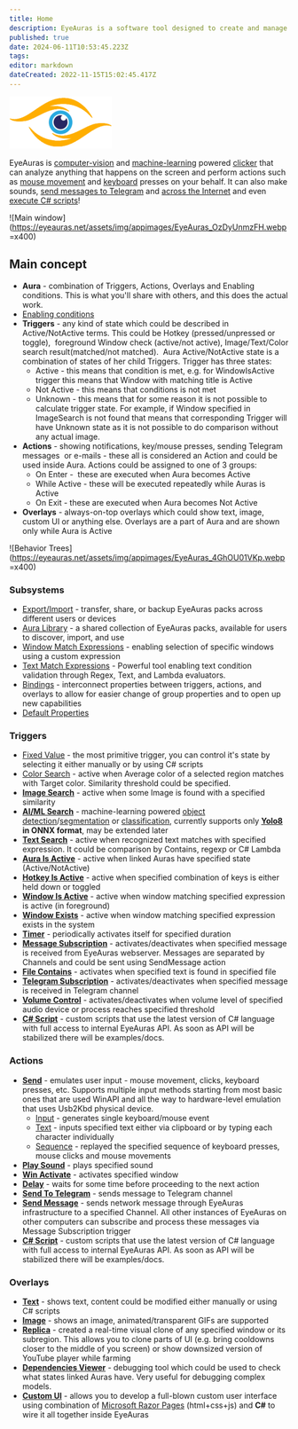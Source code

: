 ```yaml
---
title: Home
description: EyeAuras is a software tool designed to create and manage "auras," which are scripts or functions that can automate tasks, process data, or enhance user interaction with their computer or applications
published: true
date: 2024-06-11T10:53:45.223Z
tags: 
editor: markdown
dateCreated: 2022-11-15T15:02:45.417Z
---
```


![](/mainfull.png)

EyeAuras is [computer-vision](/triggers/images/imagecapturetriggers) and [machine-learning](/triggers/images/ai-search-trigger) powered [clicker](/actions/sendinput/send-sequence) that can analyze anything that happens on the screen and perform actions such as [mouse movement](/actions/sendinput/send-sequence) and [keyboard](/actions/sendinput/send-sequence) presses on your behalf. It can also make sounds, [send messages to Telegram](/actions/send-telegram-message) and [across the Internet](/actions/send-network-message) and even [execute C# scripts](/scripting/getting-started)!

![Main window](https://eyeauras.net/assets/img/appimages/EyeAuras_OzDyUnmzFH.webp =x400)


## Main concept

-   **Aura** \- combination of Triggers, Actions, Overlays and Enabling conditions. This is what you'll share with others, and this does the actual work.
-   [Enabling conditions](/features/enabling-conditions)
-   **Triggers** \- any kind of state which could be described in Active/NotActive terms. This could be Hotkey (pressed/unpressed or toggle),  foreground Window check (active/not active), Image/Text/Color search result(matched/not matched).  Aura Active/NotActive state is a combination of states of her child Triggers. Trigger has three states:
    -   Active - this means that condition is met, e.g. for WindowIsActive trigger this means that Window with matching title is Active
    -   Not Active - this means that conditions is not met
    -   Unknown - this means that for some reason it is not possible to calculate trigger state. For example, if Window specified in ImageSearch is not found that means that corresponding Trigger will have Unknown state as it is not possible to do comparison without any actual image.
-   **Actions** \- showing notifications, key/mouse presses, sending Telegram messages  or e-mails - these all is considered an Action and could be used inside Aura. Actions could be assigned to one of 3 groups:
    -   On Enter -  these are executed when Aura becomes Active
    -   While Active - these will be executed repeatedly while Auras is Active
    -   On Exit - these are executed when Aura becomes Not Active
-   **Overlays** \- always-on-top overlays which could show text, image, custom UI or anything else. Overlays are a part of Aura and are shown only while Aura is Active

![Behavior Trees](https://eyeauras.net/assets/img/appimages/EyeAuras_4GhOU01VKp.webp =x400)

### Subsystems

-   [Export/Import](/features/export-import) - transfer, share, or backup EyeAuras packs across different users or devices
-   [Aura Library](/aura-library) - a shared collection of EyeAuras packs, available for users to discover, import, and use
-   [Window Match Expressions](/features/window-matching-expressions) - enabling selection of specific windows using a custom expression
-   [Text Match Expressions](/features/text-match-expressions) - Powerful tool enabling text condition validation through Regex, Text, and Lambda evaluators.
-   [Bindings](/features/bindings) - interconnect properties between triggers, actions, and overlays to allow for easier change of group properties and to open up new capabilities
-   [Default Properties](/features/default-properties)

### Triggers

-   [Fixed Value](/en/triggers/fixed-value) - the most primitive trigger, you can control it's state by selecting it either manually or by using C# scripts
-   [Color Search](/en/triggers/images/color-search) - active when Average color of a selected region matches with Target color. Similarity threshold could be specified.
-   [**Image Search**](/en/triggers/images/image-search) - active when some Image is found with a specified similarity
-   [**AI/ML Search**](/en/triggers/images/ai-search-trigger) \- machine-learning powered [object detection](https://docs.ultralytics.com/tasks/detect/)/[segmentation](https://docs.ultralytics.com/tasks/segment/) or [classification](https://docs.ultralytics.com/tasks/classify/), currently supports only [**Yolo8**](https://docs.ultralytics.com/) **in ONNX format**, may be extended later
-   [**Text Search**](/en/triggers/images/text-search) - active when recognized text matches with specified expression. It could be comparison by Contains, regexp or C# Lambda
-   [**Aura Is Active**](/en/triggers/aura-is-active) - active when linked Auras have specified state (Active/NotActive)
-   [**Hotkey Is Active**](/en/triggers/hotkey-is-active) - active when specified combination of keys is either held down or toggled
-   [**Window Is Active**](/en/triggers/window-is-active) \- active when window matching specified expression is active (in foreground)
-   [**Window Exists**](/en/triggers/window-exists) - active when window matching specified expression exists in the system
-   [**Timer**](/en/triggers/timer) \- periodically activates itself for specified duration
-   [**Message Subscription**](/en/triggers/network-message) - activates/deactivates when specified message is received from EyeAuras webserver. Messages are separated by Channels and could be sent using SendMessage action
-   [**File Contains**](/en/triggers/file-contains-text) - activates when specified text is found in specified file
-   [**Telegram Subscription**](/en/triggers/telegram-message) - activates/deactivates when specified message is received in Telegram channel
-   [**Volume Control**](/en/triggers/volume-level) - activates/deactivates when volume level of specified audio device or process reaches specified threshold
-   [**C# Script**](/en/scripting/getting-started) \- custom scripts that use the latest version of C# language with full access to internal EyeAuras API. As soon as API will be stabilized there will be examples/docs.

### Actions

-   [**Send**](/en/actions/sendinput/options) \- emulates user input - mouse movement, clicks, keyboard presses, etc. Supports multiple input methods starting from most basic ones that are used WinAPI and all the way to hardware-level emulation that uses Usb2Kbd physical device.
    -   [Input](/en/actions/sendinput/send-input) \- generates single keyboard/mouse event
    -   [Text](/en/actions/sendinput/send-text) - inputs specified text either via clipboard or by typing each character individually
    -   [Sequence](/en/actions/sendinput/send-sequence) - replayed the specified sequence of keyboard presses, mouse clicks and mouse movements
-   [**Play Sound**](/en/actions/play-sound) - plays specified sound
-   [**Win Activate**](/en/actions/win-activate) - activates specified window
-   [**Delay**](/en/actions/delay) \- waits for some time before proceeding to the next action
-   [**Send To Telegram**](/en/actions/send-telegram-message) - sends message to Telegram channel
-   [**Send Message**](/en/actions/send-network-message) - sends network message through EyeAuras infrastructure to a specified Channel. All other instances of EyeAuras on other computers can subscribe and process these messages via Message Subscription trigger
-   [**C# Script**](/en/scripting/getting-started) \- custom scripts that use the latest version of C# language with full access to internal EyeAuras API. As soon as API will be stabilized there will be examples/docs.

### Overlays

-   [**Text**](/en/overlays/text) \- shows text, content could be modified either manually or using C# scripts
-   [**Image**](/en/overlays/image) \- shows an image, animated/transparent GIFs are supported
-   [**Replica**](/en/overlays/replica) \- created a real-time visual clone of any specified window or its subregion. This allows you to clone parts of UI (e.g. bring cooldowns closer to the middle of you screen) or show downsized version of YouTube player while farming
-   [**Dependencies Viewer**](/en/overlays/dependencies-viewer) \- debugging tool which could be used to check what states linked Auras have. Very useful for debugging complex models.
-   [**Custom UI**](/en/overlays/custom-ui) \- allows you to develop a full-blown custom user interface using combination of [Microsoft Razor Pages](https://learn.microsoft.com/en-us/aspnet/core/razor-pages/?view=aspnetcore-7.0&tabs=visual-studio) (html+css+js) and **C#** to wire it all together inside EyeAuras